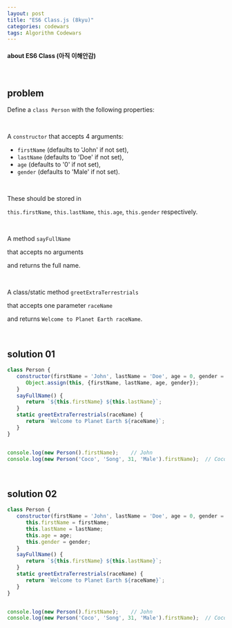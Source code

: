 ```yaml
---
layout: post
title: "ES6 Class.js (8kyu)"
categories: codewars
tags: Algorithm Codewars
---
```


#### about ES6 Class (아직 이해안감)

<br>

## problem

Define a `class Person` with the following properties:

<br>

A `constructor` that accepts 4 arguments:

- `firstName` (defaults to 'John' if not set),
- `lastName` (defaults to 'Doe' if not set),
- `age` (defaults to '0' if not set),
- `gender` (defaults to 'Male' if not set).

<br>

These should be stored in

`this.firstName`, `this.lastName`, `this.age`, `this.gender` respectively.

<br>

A method `sayFullName`

that accepts no arguments

and returns the full name.

<br>

A class/static method `greetExtraTerrestrials`

that accepts one parameter `raceName`

and returns `Welcome to Planet Earth raceName`.

<br>

## solution 01

```javascript
class Person {
   constructor(firstName = 'John', lastName = 'Doe', age = 0, gender = 'Male') {
      Object.assign(this, {firstName, lastName, age, gender});
   }
   sayFullName() {
      return `${this.firstName} ${this.lastName}`;
   }
   static greetExtraTerrestrials(raceName) {
      return `Welcome to Planet Earth ${raceName}`;
   }
}


console.log(new Person().firstName);	// John
console.log(new Person('Coco', 'Song', 31, 'Male').firstName);	// Coco
```

<br>

## solution 02

```javascript
class Person {
   constructor(firstName = 'John', lastName = 'Doe', age = 0, gender = 'Male') {
      this.firstName = firstName;
      this.lastName = lastName;
      this.age = age;
      this.gender = gender;
   }
   sayFullName() {
      return `${this.firstName} ${this.lastName}`;
   }
   static greetExtraTerrestrials(raceName) {
      return `Welcome to Planet Earth ${raceName}`;
   }
}


console.log(new Person().firstName);	// John
console.log(new Person('Coco', 'Song', 31, 'Male').firstName);	// Coco
```

